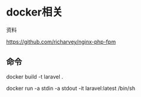 # docker相关

资料

https://github.com/richarvey/nginx-php-fpm

## 命令
docker build -t laravel .

docker run -a stdin -a stdout -it laravel:latest /bin/sh 
